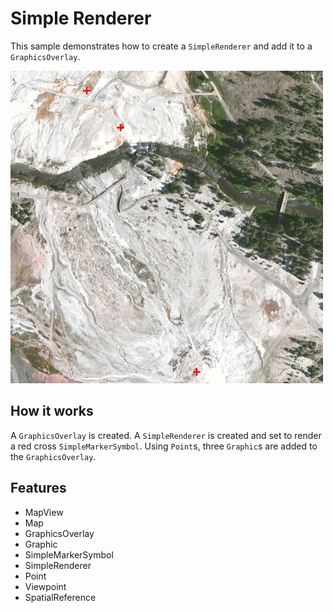 # Simple Renderer

This sample demonstrates how to create a `SimpleRenderer` and add it to a `GraphicsOverlay`. 

![](screenshot.png)

## How it works
A `GraphicsOverlay` is created. A `SimpleRenderer` is created and set to render a red cross `SimpleMarkerSymbol`. Using `Point`s, three `Graphic`s are added to the `GraphicsOverlay`.

## Features
- MapView
- Map
- GraphicsOverlay
- Graphic
- SimpleMarkerSymbol
- SimpleRenderer
- Point
- Viewpoint
- SpatialReference
